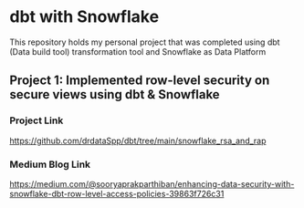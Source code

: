 # dbt with Snowflake
This repository holds my personal project that was completed using dbt (Data build tool) transformation tool and Snowflake as Data Platform

## Project 1: Implemented row-level security on secure views using dbt & Snowflake
### Project Link
https://github.com/drdataSpp/dbt/tree/main/snowflake_rsa_and_rap
### Medium Blog Link 
https://medium.com/@sooryaprakparthiban/enhancing-data-security-with-snowflake-dbt-row-level-access-policies-39863f726c31
